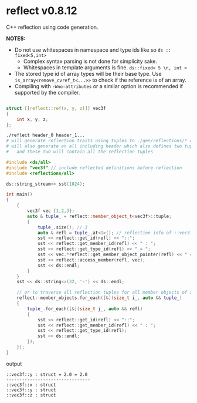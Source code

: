 # reflect v0.8.12

C++ reflection using code generation.

**NOTES:** 
- Do not use whitespaces in namespace and type ids like so `ds :: fixed<5,int>`
  - Complex syntax parsing is not done for simplicity sake.
  - Whitespaces in template arguments is fine. `ds::fixed< 5 \n, int >`
- The stored type id of array types will be their base type.
  Use `is_array<remove_cvref_t<...>>` to check if the reference is of an array.
- Compiling with `-Wno-attributes` or a similar option is recommended if supported by the compiler.

```c++

struct [[reflect::ref(x, y, z)]] vec3f
{
	int x, y, z;
};

```

```sh
./reflect header_0 header_1...
# will generate reflection traits using tuples to ./gen/reflections/* organized by namespace
# will also generate an all including header which also defines two tuples `objects` and `member_objects`
#   and these two will contain all the reflection tuples
```

```c++
#include <ds/all>
#include "vec3f" // include reflected definitions before reflection
#include <reflections/all>

ds::string_stream<> sst(1024);

int main()
{
    {
        vec3f vec {1,2,3};
        auto & tuple_ = reflect::member_object_t<vec3f>::tuple;
        { 
            tuple_.size(); // 3
            auto & refl = tuple_.at<1>(); // reflection info of ::vec3f::y
            sst << reflect::get_id(refl) << "::";
            sst << reflect::get_member_id(refl) << " : ";
            sst << reflect::get_type_id(refl) << " = ";
            sst << vec.*reflect::get_member_object_pointer(refl) << " = ";
            sst << reflect::access_member(refl, vec);
            sst << ds::endl;
        }
    }
    sst << ds::string<>(32, '-') << ds::endl;

    // or to traverse all reflection tuples for all member objects of all classes reflected
    reflect::member_objects.for_each([&](size_t i_, auto && tuple_)
    {
        tuple_.for_each([&](size_t j_, auto && refl)
        {
            sst << reflect::get_id(refl) << "::";
            sst << reflect::get_member_id(refl) << " : ";
            sst << reflect::get_type_id(refl);
            sst << ds::endl;
        });
    });
}
```

output
```
::vec3f::y : struct = 2.0 = 2.0
--------------------------------
::vec3f::x : struct
::vec3f::y : struct
::vec3f::z : struct
```